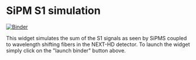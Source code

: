 # SiPM S1 simulation
[![Binder](https://mybinder.org/badge_logo.svg)](https://mybinder.org/v2/gh/soleti/sipm_study/HEAD?urlpath=voila%2Frender%2Fsipm_study.ipynb)

This widget simulates the sum of the S1 signals as seen by SiPMS coupled to wavelength shifting fibers in the NEXT-HD detector. To launch the widget simply click on the "launch binder" button above.  
